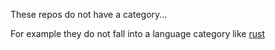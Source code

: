 
These repos do not have a category...

For example they do not fall into a language category like
[rust](https://github.com/stormasm?tab=repositories&q=&type=&language=rust&sort=)
